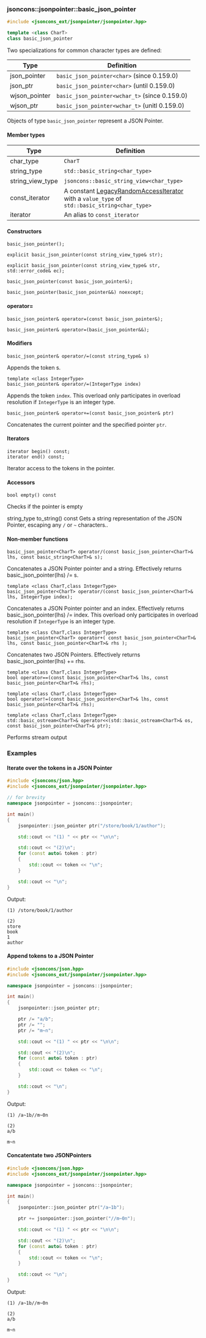 ### jsoncons::jsonpointer::basic_json_pointer

```c++
#include <jsoncons_ext/jsonpointer/jsonpointer.hpp>

template <class CharT>
class basic_json_pointer
```

Two specializations for common character types are defined:

Type      |Definition
----------|------------------------------
json_pointer   |`basic_json_pointer<char>` (since 0.159.0)
json_ptr       |`basic_json_pointer<char>` (until 0.159.0)
wjson_pointer  |`basic_json_pointer<wchar_t>` (since 0.159.0)
wjson_ptr      |`basic_json_pointer<wchar_t>` (unitl 0.159.0)

Objects of type `basic_json_pointer` represent a JSON Pointer.

#### Member types
Type        |Definition
------------|------------------------------
char_type   | `CharT`
string_type | `std::basic_string<char_type>`
string_view_type | `jsoncons::basic_string_view<char_type>`
const_iterator | A constant [LegacyRandomAccessIterator](https://en.cppreference.com/w/cpp/named_req/RandomAccessIterator) with a `value_type` of `std::basic_string<char_type>`
iterator    | An alias to `const_iterator`

#### Constructors

    basic_json_pointer();

    explicit basic_json_pointer(const string_view_type& str);

    explicit basic_json_pointer(const string_view_type& str, std::error_code& ec);

    basic_json_pointer(const basic_json_pointer&);

    basic_json_pointer(basic_json_pointer&&) noexcept;

#### operator=

    basic_json_pointer& operator=(const basic_json_pointer&);

    basic_json_pointer& operator=(basic_json_pointer&&);

#### Modifiers

    basic_json_pointer& operator/=(const string_type& s)
Appends the token s.

    template <class IntegerType>
    basic_json_pointer& operator/=(IntegerType index) 
Appends the token `index`.
This overload only participates in overload resolution if `IntegerType` is an integer type.

    basic_json_pointer& operator+=(const basic_json_pointer& ptr)
Concatenates the current pointer and the specified pointer `ptr`. 

#### Iterators

    iterator begin() const;
    iterator end() const;
Iterator access to the tokens in the pointer.

#### Accessors

    bool empty() const
Checks if the pointer is empty

   string_type to_string() const
Gets a string representation of the JSON Pointer, escaping any `/` or `~` characters..

#### Non-member functions
    basic_json_pointer<CharT> operator/(const basic_json_pointer<CharT>& lhs, const basic_string<CharT>& s);
Concatenates a JSON Pointer pointer and a string. Effectively returns basic_json_pointer<CharT>(lhs) /= s.

    template <class CharT,class IntegerType>
    basic_json_pointer<CharT> operator/(const basic_json_pointer<CharT>& lhs, IntegerType index);
Concatenates a JSON Pointer pointer and an index. Effectively returns basic_json_pointer<CharT>(lhs) /= index.
This overload only participates in overload resolution if `IntegerType` is an integer type.

    template <class CharT,class IntegerType>
    basic_json_pointer<CharT> operator+( const basic_json_pointer<CharT>& lhs, const basic_json_pointer<CharT>& rhs );
Concatenates two JSON Pointers. Effectively returns basic_json_pointer<CharT>(lhs) += rhs.

    template <class CharT,class IntegerType>
    bool operator==(const basic_json_pointer<CharT>& lhs, const basic_json_pointer<CharT>& rhs);

    template <class CharT,class IntegerType>
    bool operator!=(const basic_json_pointer<CharT>& lhs, const basic_json_pointer<CharT>& rhs);

    template <class CharT,class IntegerType>
    std::basic_ostream<CharT>& operator<<(std::basic_ostream<CharT>& os, const basic_json_pointer<CharT>& ptr);
Performs stream output

### Examples

#### Iterate over the tokens in a JSON Pointer

```c++
#include <jsoncons/json.hpp>
#include <jsoncons_ext/jsonpointer/jsonpointer.hpp>

// for brevity
namespace jsonpointer = jsoncons::jsonpointer;

int main()
{
    jsonpointer::json_pointer ptr("/store/book/1/author");

    std::cout << "(1) " << ptr << "\n\n";

    std::cout << "(2)\n";
    for (const auto& token : ptr)
    {
        std::cout << token << "\n";
    }

    std::cout << "\n";
}
```
Output:
```
(1) /store/book/1/author

(2)
store
book
1
author
```

#### Append tokens to a JSON Pointer

```c++
#include <jsoncons/json.hpp>
#include <jsoncons_ext/jsonpointer/jsonpointer.hpp>

namespace jsonpointer = jsoncons::jsonpointer;

int main()
{
    jsonpointer::json_pointer ptr;

    ptr /= "a/b";
    ptr /= "";
    ptr /= "m~n";

    std::cout << "(1) " << ptr << "\n\n";

    std::cout << "(2)\n";
    for (const auto& token : ptr)
    {
        std::cout << token << "\n";
    }

    std::cout << "\n";
}
```
Output:
```
(1) /a~1b//m~0n

(2)
a/b

m~n
```

#### Concatentate two JSONPointers

```c++
#include <jsoncons/json.hpp>
#include <jsoncons_ext/jsonpointer/jsonpointer.hpp>

namespace jsonpointer = jsoncons::jsonpointer;

int main()
{
    jsonpointer::json_pointer ptr("/a~1b");

    ptr += jsonpointer::json_pointer("//m~0n");

    std::cout << "(1) " << ptr << "\n\n";

    std::cout << "(2)\n";
    for (const auto& token : ptr)
    {
        std::cout << token << "\n";
    }

    std::cout << "\n";
}
```
Output:
```
(1) /a~1b//m~0n

(2)
a/b

m~n
```

